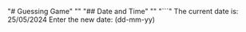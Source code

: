 "# Guessing Game" 
"" 
"## Date and Time" 
"" 
"\`\`\`" 
The current date is: 25/05/2024 
Enter the new date: (dd-mm-yy) 
